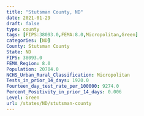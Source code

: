 ```yaml
---
title: "Stutsman County, ND"
date: 2021-01-29
draft: false
type: county
tags: [FIPS:38093.0,FEMA:8.0,Micropolitan,Green]
categories: [ND]
County: Stutsman County
State: ND
FIPS: 38093.0
FEMA_Region: 8.0
Population: 20704.0
NCHS_Urban_Rural_Classification: Micropolitan
Tests_in_prior_14_days: 1920.0
Fourteen_day_test_rate_per_100000: 9274.0
Percent_Positivity_in_prior_14_days: 0.006
Level: Green
url: /states/ND/stutsman-county
---
```



